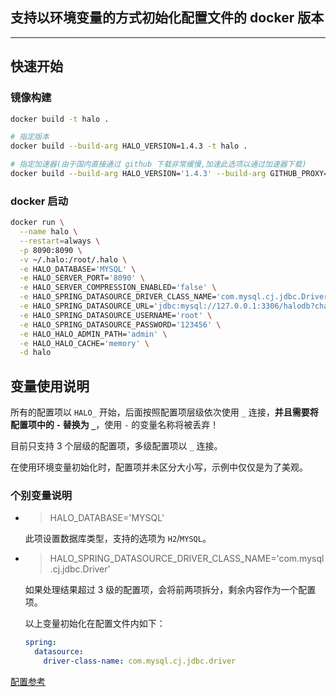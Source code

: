 ## 支持以环境变量的方式初始化配置文件的 docker 版本

------------------------------

## 快速开始

### 镜像构建

```bash
docker build -t halo .

# 指定版本
docker build --build-arg HALO_VERSION=1.4.3 -t halo .

# 指定加速器(由于国内直接通过 github 下载非常缓慢,加速此选项以通过加速器下载)
docker build --build-arg HALO_VERSION='1.4.3' --build-arg GITHUB_PROXY='https://ghproxy.com/' -t halo .
```

### docker 启动

```bash
docker run \
  --name halo \
  --restart=always \
  -p 8090:8090 \
  -v ~/.halo:/root/.halo \
  -e HALO_DATABASE='MYSQL' \
  -e HALO_SERVER_PORT='8090' \
  -e HALO_SERVER_COMPRESSION_ENABLED='false' \
  -e HALO_SPRING_DATASOURCE_DRIVER_CLASS_NAME='com.mysql.cj.jdbc.Driver' \
  -e HALO_SPRING_DATASOURCE_URL='jdbc:mysql://127.0.0.1:3306/halodb?characterEncoding=utf8&useSSL=false&serverTimezone=Asia/Shanghai&allowPublicKeyRetrieval=true' \
  -e HALO_SPRING_DATASOURCE_USERNAME='root' \
  -e HALO_SPRING_DATASOURCE_PASSWORD='123456' \
  -e HALO_HALO_ADMIN_PATH='admin' \
  -e HALO_HALO_CACHE='memory' \
  -d halo
```

## 变量使用说明

所有的配置项以 `HALO_` 开始，后面按照配置项层级依次使用 `_` 连接，**并且需要将配置项中的 `-` 替换为 `_`**，使用 `-` 的变量名称将被丢弃！

目前只支持 3 个层级的配置项，多级配置项以 `_` 连接。

在使用环境变量初始化时，配置项并未区分大小写，示例中仅仅是为了美观。

### 个别变量说明

- > HALO_DATABASE='MYSQL'

  此项设置数据库类型，支持的选项为 `H2`/`MYSQL`。

- > HALO_SPRING_DATASOURCE_DRIVER_CLASS_NAME='com.mysql.cj.jdbc.Driver'

  如果处理结果超过 3 级的配置项，会将前两项拆分，剩余内容作为一个配置项。

  以上变量初始化在配置文件内如下：

  ```yaml
  spring:
    datasource:
      driver-class-name: com.mysql.cj.jdbc.driver
  ```

  

[配置参考](https://docs.halo.run/getting-started/config/#mysql-1)